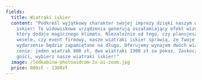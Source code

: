 ```yaml
---
fields:
  title: Wiatraki iskier
  content: "Podkreśl wyjątkowy charakter swojej imprezy dzięki naszym wiatrakom
    iskier! Te widowiskowe urządzenia generują oszałamiający efekt wizualny,
    który dodaje magicznego klimatu. Niezależnie od tego, czy planujesz koncert,
    wesele, czy event firmowy, nasze wiatraki iskier sprawią, że Twoje
    wydarzenie będzie zapamiętane na długo. Oferujemy wynajem dwóch wiatraków w
    cenie: jeden wiatrak 800 zł, dwa wiatraki 1300 zł za pokaz. Zaskocz swoich
    gości, wybierz nasze wiatraki iskier!"
  image: /ledkabina-photoaidcom-2x-ai-zoom.jpg
  price: 800zł - 1300zł
---
```

